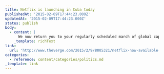 ```yaml
---
title: Netflix is launching in Cuba today
publishedAt: '2015-02-09T17:44:23.000Z'
updatedAt: '2015-02-09T17:44:23.000Z'
status: publish
body:
  - content: |
      We now return you to your regularly scheduled march of global capitalism.
    _template: richText
link:
  url: 'http://www.theverge.com/2015/2/9/8005321/netflix-now-available-in-cuba'
categories:
  - reference: content/categories/politics.md
_template: link
---
```



